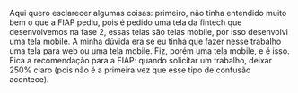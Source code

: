 Aqui quero esclarecer algumas coisas: primeiro, não tinha entendido muito bem o que a FIAP pediu, pois é pedido uma tela da fintech que desenvolvemos na fase 2, essas telas são telas mobile, por isso desenvolvi uma tela mobile. A minha dúvida era se eu tinha que fazer nesse trabalho uma tela para web ou uma tela mobile. Fiz, porém uma tela mobile, e é isso. Fica a recomendação para a FIAP: quando solicitar um trabalho, deixar 250% claro (pois não é a primeira vez que esse tipo de confusão acontece).
